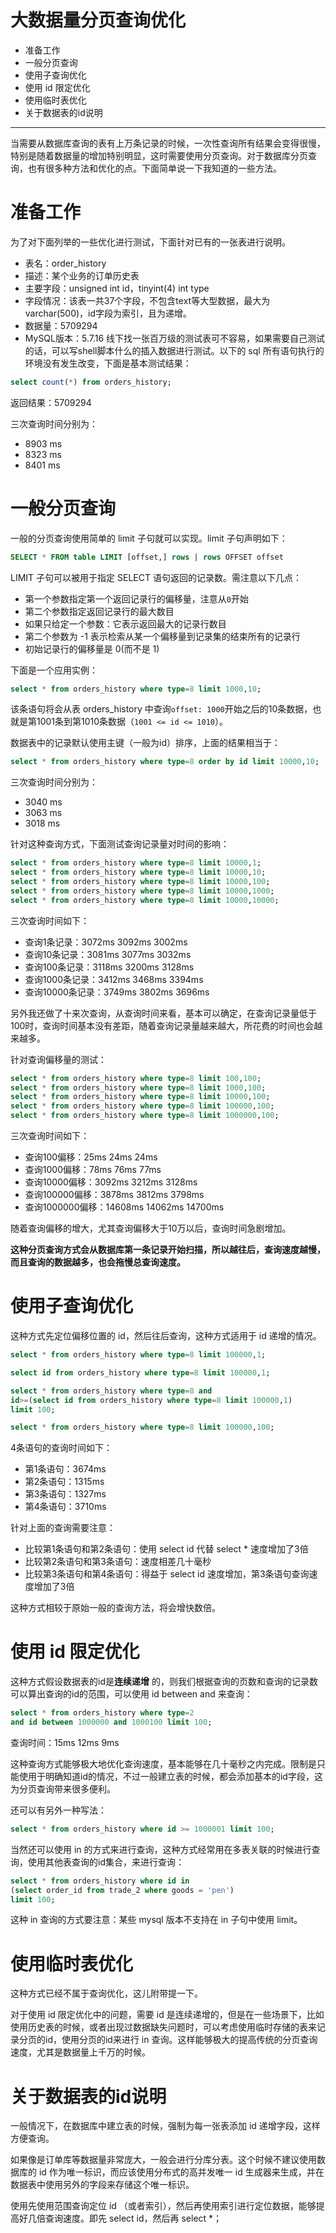 # 大数据量分页查询优化
- 准备工作
- 一般分页查询
- 使用子查询优化
- 使用 id 限定优化
- 使用临时表优化
- 关于数据表的id说明

------

当需要从数据库查询的表有上万条记录的时候，一次性查询所有结果会变得很慢，特别是随着数据量的增加特别明显，这时需要使用分页查询。对于数据库分页查询，也有很多种方法和优化的点。下面简单说一下我知道的一些方法。

# 准备工作

为了对下面列举的一些优化进行测试，下面针对已有的一张表进行说明。

- 表名：order_history
- 描述：某个业务的订单历史表
- 主要字段：unsigned int id，tinyint(4) int type
- 字段情况：该表一共37个字段，不包含text等大型数据，最大为varchar(500)，id字段为索引，且为递增。
- 数据量：5709294
- MySQL版本：5.7.16 线下找一张百万级的测试表可不容易，如果需要自己测试的话，可以写shell脚本什么的插入数据进行测试。以下的 sql 所有语句执行的环境没有发生改变，下面是基本测试结果：

```sql
select count(*) from orders_history;
```

返回结果：5709294

三次查询时间分别为：

- 8903 ms
- 8323 ms
- 8401 ms

# 一般分页查询

一般的分页查询使用简单的 limit 子句就可以实现。limit 子句声明如下：

```sql
SELECT * FROM table LIMIT [offset,] rows | rows OFFSET offset
```

LIMIT 子句可以被用于指定 SELECT 语句返回的记录数。需注意以下几点：

- 第一个参数指定第一个返回记录行的偏移量，注意从`0`开始
- 第二个参数指定返回记录行的最大数目
- 如果只给定一个参数：它表示返回最大的记录行数目
- 第二个参数为 -1 表示检索从某一个偏移量到记录集的结束所有的记录行
- 初始记录行的偏移量是 0(而不是 1)

下面是一个应用实例：

```sql
select * from orders_history where type=8 limit 1000,10;
```

该条语句将会从表 orders_history 中查询`offset: 1000`开始之后的10条数据，也就是第1001条到第1010条数据（`1001 <= id <= 1010`）。

数据表中的记录默认使用主键（一般为id）排序，上面的结果相当于：

```sql
select * from orders_history where type=8 order by id limit 10000,10;
```

三次查询时间分别为：

- 3040 ms
- 3063 ms
- 3018 ms

针对这种查询方式，下面测试查询记录量对时间的影响：

```sql
select * from orders_history where type=8 limit 10000,1;
select * from orders_history where type=8 limit 10000,10;
select * from orders_history where type=8 limit 10000,100;
select * from orders_history where type=8 limit 10000,1000;
select * from orders_history where type=8 limit 10000,10000;
```

三次查询时间如下：

- 查询1条记录：3072ms 3092ms 3002ms
- 查询10条记录：3081ms 3077ms 3032ms
- 查询100条记录：3118ms 3200ms 3128ms
- 查询1000条记录：3412ms 3468ms 3394ms
- 查询10000条记录：3749ms 3802ms 3696ms

另外我还做了十来次查询，从查询时间来看，基本可以确定，在查询记录量低于100时，查询时间基本没有差距，随着查询记录量越来越大，所花费的时间也会越来越多。

针对查询偏移量的测试：

```sql
select * from orders_history where type=8 limit 100,100;
select * from orders_history where type=8 limit 1000,100;
select * from orders_history where type=8 limit 10000,100;
select * from orders_history where type=8 limit 100000,100;
select * from orders_history where type=8 limit 1000000,100;
```

三次查询时间如下：

- 查询100偏移：25ms 24ms 24ms
- 查询1000偏移：78ms 76ms 77ms
- 查询10000偏移：3092ms 3212ms 3128ms
- 查询100000偏移：3878ms 3812ms 3798ms
- 查询1000000偏移：14608ms 14062ms 14700ms

随着查询偏移的增大，尤其查询偏移大于10万以后，查询时间急剧增加。

**这种分页查询方式会从数据库第一条记录开始扫描，所以越往后，查询速度越慢，而且查询的数据越多，也会拖慢总查询速度。**

# 使用子查询优化

这种方式先定位偏移位置的 id，然后往后查询，这种方式适用于 id 递增的情况。

```sql
select * from orders_history where type=8 limit 100000,1;

select id from orders_history where type=8 limit 100000,1;

select * from orders_history where type=8 and
id>=(select id from orders_history where type=8 limit 100000,1)
limit 100;

select * from orders_history where type=8 limit 100000,100;
```

4条语句的查询时间如下：

- 第1条语句：3674ms
- 第2条语句：1315ms
- 第3条语句：1327ms
- 第4条语句：3710ms

针对上面的查询需要注意：

- 比较第1条语句和第2条语句：使用 select id 代替 select * 速度增加了3倍
- 比较第2条语句和第3条语句：速度相差几十毫秒
- 比较第3条语句和第4条语句：得益于 select id 速度增加，第3条语句查询速度增加了3倍

这种方式相较于原始一般的查询方法，将会增快数倍。

# 使用 id 限定优化

这种方式假设数据表的id是**连续递增** 的，则我们根据查询的页数和查询的记录数可以算出查询的id的范围，可以使用 id between and 来查询：

```sql
select * from orders_history where type=2
and id between 1000000 and 1000100 limit 100;
```

查询时间：15ms 12ms 9ms

这种查询方式能够极大地优化查询速度，基本能够在几十毫秒之内完成。限制是只能使用于明确知道id的情况，不过一般建立表的时候，都会添加基本的id字段，这为分页查询带来很多便利。

还可以有另外一种写法：

```sql
select * from orders_history where id >= 1000001 limit 100;
```

当然还可以使用 in 的方式来进行查询，这种方式经常用在多表关联的时候进行查询，使用其他表查询的id集合，来进行查询：

```sql
select * from orders_history where id in
(select order_id from trade_2 where goods = 'pen')
limit 100;
```

这种 in 查询的方式要注意：某些 mysql 版本不支持在 in 子句中使用 limit。

# 使用临时表优化

这种方式已经不属于查询优化，这儿附带提一下。

对于使用 id 限定优化中的问题，需要 id 是连续递增的，但是在一些场景下，比如使用历史表的时候，或者出现过数据缺失问题时，可以考虑使用临时存储的表来记录分页的id，使用分页的id来进行 in 查询。这样能够极大的提高传统的分页查询速度，尤其是数据量上千万的时候。

# 关于数据表的id说明

一般情况下，在数据库中建立表的时候，强制为每一张表添加 id 递增字段，这样方便查询。

如果像是订单库等数据量非常庞大，一般会进行分库分表。这个时候不建议使用数据库的 id 作为唯一标识，而应该使用分布式的高并发唯一 id 生成器来生成，并在数据表中使用另外的字段来存储这个唯一标识。

使用先使用范围查询定位 id （或者索引），然后再使用索引进行定位数据，能够提高好几倍查询速度。即先 select id，然后再 select *；
